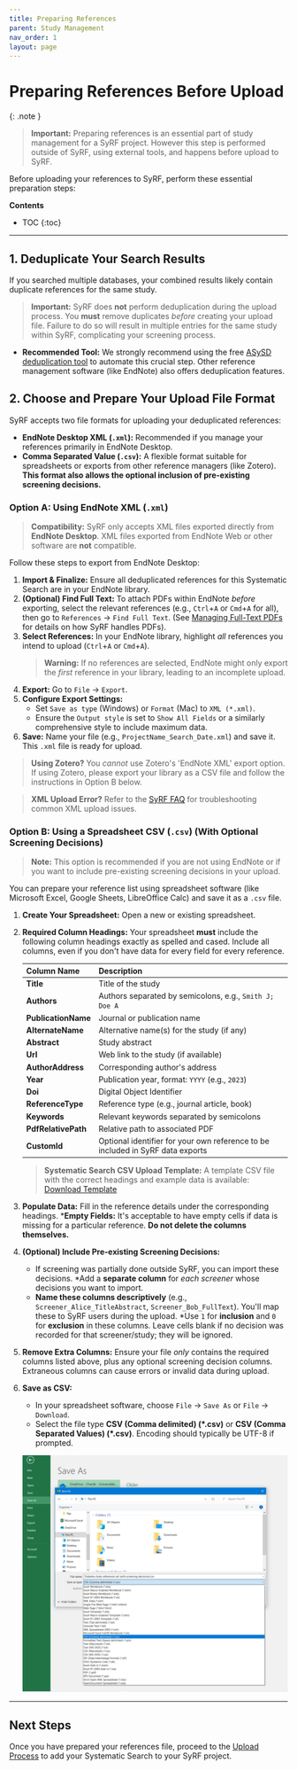 ```yaml
---
title: Preparing References
parent: Study Management
nav_order: 1
layout: page
---
```


# Preparing References Before Upload
{: .note }
> **Important:** Preparing references is an essential part of study management for a SyRF project. However this step is performed outside of SyRF, using external tools, and happens before upload to SyRF.

Before uploading your references to SyRF, perform these essential preparation steps:

**Contents**

* TOC
{:toc}

---



## 1. Deduplicate Your Search Results

If you searched multiple databases, your combined results likely contain duplicate references for the same study.

> **Important:** SyRF does **not** perform deduplication during the upload process. You **must** remove duplicates *before* creating your upload file. Failure to do so will result in multiple entries for the same study within SyRF, complicating your screening process.

* **Recommended Tool:** We strongly recommend using the free [ASySD deduplication tool](https://camarades.shinyapps.io/ASySD/) to automate this crucial step. Other reference management software (like EndNote) also offers deduplication features.

## 2. Choose and Prepare Your Upload File Format

SyRF accepts two file formats for uploading your deduplicated references:

* **EndNote Desktop XML (`.xml`):** Recommended if you manage your references primarily in EndNote Desktop.
* **Comma Separated Value (`.csv`):** A flexible format suitable for spreadsheets or exports from other reference managers (like Zotero). **This format also allows the optional inclusion of pre-existing screening decisions.**

### Option A: Using EndNote XML (`.xml`)

> **Compatibility:** SyRF only accepts XML files exported directly from **EndNote Desktop**. XML files exported from EndNote Web or other software are **not** compatible.

Follow these steps to export from EndNote Desktop:

1. **Import & Finalize:** Ensure all deduplicated references for this Systematic Search are in your EndNote library.
2. **(Optional) Find Full Text:** To attach PDFs within EndNote *before* exporting, select the relevant references (e.g., `Ctrl`+`A` or `Cmd`+`A` for all), then go to `References` -> `Find Full Text`. (See [Managing Full-Text PDFs](manage-pdfs.html) for details on how SyRF handles PDFs).
3. **Select References:** In your EndNote library, highlight *all* references you intend to upload (`Ctrl`+`A` or `Cmd`+`A`).
    > **Warning:** If no references are selected, EndNote might only export the *first* reference in your library, leading to an incomplete upload.
4. **Export:** Go to `File` -> `Export`.
5. **Configure Export Settings:**
    * Set `Save as type` (Windows) or `Format` (Mac) to `XML (*.xml)`.
    * Ensure the `Output style` is set to `Show All Fields` or a similarly comprehensive style to include maximum data.
6. **Save:** Name your file (e.g., `ProjectName_Search_Date.xml`) and save it. This `.xml` file is ready for upload.

> **Using Zotero?**
> You *cannot* use Zotero's 'EndNote XML' export option. If using Zotero, please export your library as a CSV file and follow the instructions in Option B below.

> **XML Upload Error?**
> Refer to the [SyRF FAQ](https://syrf.org.uk/faq) for troubleshooting common XML upload issues.

### Option B: Using a Spreadsheet CSV (`.csv`) (With Optional Screening Decisions)

> **Note:** This option is recommended if you are not using EndNote or if you want to include pre-existing screening decisions in your upload.

You can prepare your reference list using spreadsheet software (like Microsoft Excel, Google Sheets, LibreOffice Calc) and save it as a `.csv` file.

1. **Create Your Spreadsheet:** Open a new or existing spreadsheet.
2. **Required Column Headings:** Your spreadsheet **must** include the following column headings exactly as spelled and cased. Include all columns, even if you don't have data for every field for every reference.

    | Column Name       | Description                                              |
    |-------------------|----------------------------------------------------------|
    | **Title**         | Title of the study                                       |
    | **Authors**       | Authors separated by semicolons, e.g., `Smith J; Doe A`  |
    | **PublicationName** | Journal or publication name                              |
    | **AlternateName** | Alternative name(s) for the study (if any)               |
    | **Abstract**      | Study abstract                                           |
    | **Url**           | Web link to the study (if available)                     |
    | **AuthorAddress** | Corresponding author's address                           |
    | **Year**          | Publication year, format: `YYYY` (e.g., `2023`)          |
    | **Doi**           | Digital Object Identifier                                |
    | **ReferenceType** | Reference type (e.g., journal article, book)             |
    | **Keywords**      | Relevant keywords separated by semicolons                |
    | **PdfRelativePath** | Relative path to associated PDF                          |
    | **CustomId**      | Optional identifier for your own reference to be included in SyRF data exports|

    >**Systematic Search CSV Upload Template:** A template CSV file with the correct headings and example data is available: [Download Template](https://syrf.org.uk/assets/pdfs/Example_systematic_search_upload.csv)

3. **Populate Data:** Fill in the reference details under the corresponding headings.
    ***Empty Fields:** It's acceptable to have empty cells if data is missing for a particular reference. **Do not delete the columns themselves.**
4. **(Optional) Include Pre-existing Screening Decisions:**
    * If screening was partially done outside SyRF, you can import these decisions.
    *Add a **separate column** for *each screener* whose decisions you want to import.
    * **Name these columns descriptively** (e.g., `Screener_Alice_TitleAbstract`, `Screener_Bob_FullText`). You'll map these to SyRF users during the upload.
    *Use `1` for **inclusion** and `0` for **exclusion** in these columns. Leave cells blank if no decision was recorded for that screener/study; they will be ignored.
5. **Remove Extra Columns:** Ensure your file *only* contains the required columns listed above, plus any optional screening decision columns. Extraneous columns can cause errors or invalid data during upload.
6. **Save as CSV:**
    * In your spreadsheet software, choose `File` -> `Save As` or `File` -> `Download`.
    * Select the file type **CSV (Comma delimited) (\*.csv)** or **CSV (Comma Separated Values) (\*.csv)**. Encoding should typically be UTF-8 if prompted.

    ![Screenshot showing how to save as CSV in Excel](figs/save_csv.png)

---

## Next Steps

Once you have prepared your references file, proceed to the [Upload Process](upload-search.html) to add your Systematic Search to your SyRF project.

